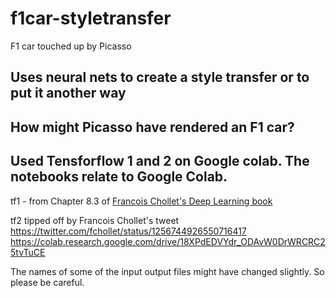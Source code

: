 # f1car-styletransfer
F1 car touched up by Picasso

## Uses neural nets to create a style transfer or to put it another way
## How might Picasso have rendered an F1 car?

## Used Tensforflow 1 and 2 on Google colab. The notebooks relate to Google Colab.

tf1 - from Chapter 8.3 of
[Francois Chollet's Deep Learning book](https://www.amazon.co.uk/Deep-Learning-Python-Francois-Chollet/dp/1617294438/ref=sr_1_1?dchild=1&keywords=francois+chollet+deep&qid=1589190028&sr=8-1)

tf2 tipped off by Francois Chollet's tweet https://twitter.com/fchollet/status/1256744926550716417
https://colab.research.google.com/drive/18XPdEDVYdr_ODAvW0DrWRCRC25tvTuCE

The names of some of the input output files might have changed slightly. So please be careful.
